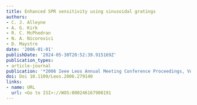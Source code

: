 ```yaml
---
title: Enhanced SPR sensitivity using sinusoidal gratings
authors:
- C. J. Alleyne
- A. G. Kirk
- R. C. McPhedran
- N. A. Nicorovici
- D. Maystre
date: '2006-01-01'
publishDate: '2024-05-30T20:52:39.915169Z'
publication_types:
- article-journal
publication: '*2006 Ieee Leos Annual Meeting Conference Proceedings, Vols 1 and 2*'
doi: Doi 10.1109/Leos.2006.279140
links:
- name: URL
  url: <Go to ISI>://WOS:000246167900191
---
```

